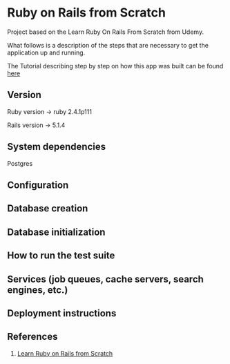 # Ruby on Rails from Scratch 

Project based on the Learn Ruby On Rails From Scratch from Udemy.

What follows is a description of the steps that are necessary to get the application up and running.

The Tutorial describing step by step on how this app was built can be found [here](./README_TUTORIAL.md)

## Version

Ruby version -> ruby 2.4.1p111

Rails version -> 5.1.4

## System dependencies

Postgres

## Configuration

## Database creation

## Database initialization

## How to run the test suite

## Services (job queues, cache servers, search engines, etc.)

## Deployment instructions

## References

1. [Learn Ruby on Rails from Scratch](https://www.udemy.com/learn-ruby-on-rails-from-scratch)
